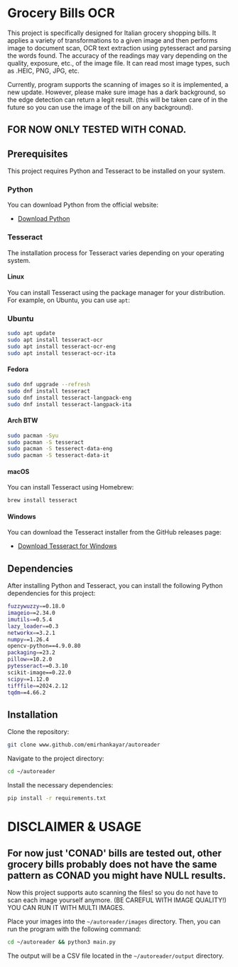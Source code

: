 # Grocery Bills OCR

This project is specifically designed for Italian grocery shopping bills. It applies a variety of transformations to a given image and then performs image to document scan, OCR text extraction using pytesseract and parsing the words found. The accuracy of the readings may vary depending on the quality, exposure, etc., of the image file. It can read most image types, such as .HEIC, PNG, JPG, etc. 

Currently, program supports the scanning of images so it is implemented, a new update. However, please make sure image has a dark background, so the edge detection can return a legit result. (this will be taken care of in the future so you can use the image of the bill on any background). 

## FOR NOW ONLY TESTED WITH CONAD.

## Prerequisites

This project requires Python and Tesseract to be installed on your system.

### Python

You can download Python from the official website:

- [Download Python](https://www.python.org/downloads/)

### Tesseract

The installation process for Tesseract varies depending on your operating system.

#### Linux

You can install Tesseract using the package manager for your distribution. For example, on Ubuntu, you can use `apt`:

### Ubuntu

```bash
sudo apt update
sudo apt install tesseract-ocr
sudo apt install tesseract-ocr-eng
sudo apt install tesseract-ocr-ita
```

#### Fedora

```bash
sudo dnf upgrade --refresh
sudo dnf install tesseract 
sudo dnf install tesseract-langpack-eng
sudo dnf install tesseract-langpack-ita
```

#### Arch BTW
```bash
sudo pacman -Syu
sudo pacman -S tesseract
sudo pacman -S tesserect-data-eng
sudo pacman -S tesseract-data-it
```

#### macOS

You can install Tesseract using Homebrew:

```bash
brew install tesseract
```

#### Windows

You can download the Tesseract installer from the GitHub releases page:

- [Download Tesseract for Windows](https://github.com/UB-Mannheim/tesseract/wiki)

## Dependencies

After installing Python and Tesseract, you can install the following Python dependencies for this project:

```bash
fuzzywuzzy==0.18.0
imageio==2.34.0
imutils==0.5.4
lazy_loader==0.3
networkx==3.2.1
numpy==1.26.4
opencv-python==4.9.0.80
packaging==23.2
pillow==10.2.0
pytesseract==0.3.10
scikit-image==0.22.0
scipy==1.12.0
tifffile==2024.2.12
tqdm==4.66.2
```

## Installation 

Clone the repository:

```bash
git clone www.github.com/emirhankayar/autoreader
```

Navigate to the project directory:

```bash
cd ~/autoreader
```

Install the necessary dependencies:

```bash
pip install -r requirements.txt
```

# DISCLAIMER & USAGE
## For now just 'CONAD' bills are tested out, other grocery bills probably does not have the same pattern as CONAD you might have NULL results.
Now this project supports auto scanning the files! so you do not have to scan each image yourself anymore. (BE CAREFUL WITH IMAGE QUALITY!)
YOU CAN RUN IT WITH MULTI IMAGES.

Place your images into the `~/autoreader/images` directory. Then, you can run the program with the following command:

```bash
cd ~/autoreader && python3 main.py
```

The output will be a CSV file located in the `~/autoreader/output` directory.
